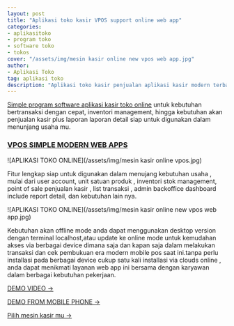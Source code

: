 ```yaml
---
layout: post
title: "Aplikasi toko kasir VPOS support online web app"
categories: 
- aplikasitoko
- program toko
- software toko
- tokos
cover: "/assets/img/mesin kasir online new vpos web app.jpg"
author:
- Aplikasi Toko
tag: aplikasi toko
description: "Aplikasi toko kasir penjualan aplikasi kasir modern terbaru simple mudah digunakan dengan technology terbaru saat ini"
---
```

[Simple program software aplikasi kasir toko online]({{page.url}})  untuk kebutuhan bertransaksi dengan cepat, inventori management, hingga kebutuhan akan penjualan kasir plus laporan laporan detail siap untuk digunakan dalam menunjang usaha mu.


### **[VPOS SIMPLE MODERN WEB APPS]({{page.url}})**

![APLIKASI TOKO ONLINE](/assets/img/mesin kasir online vpos.jpg)

Fitur lengkap siap untuk digunakan dalam menujang kebutuhan usaha , mulai dari user account, unit satuan produk , inventori stok management, point of sale penjualan kasir , list transaksi , admin backoffice dashboard include report detail, dan kebutuhan lain nya.


![APLIKASI TOKO ONLINE](/assets/img/mesin kasir online new vpos web app.jpg)

Kebutuhan akan offline mode anda dapat menggunakan desktop version dengan terminal localhost,atau update ke online mode untuk kemudahan akses via berbagai device dimana saja dan kapan saja dalam melakukan transaksi dan cek pembukuan era modern mobile pos saat ini.tanpa perlu installasi pada berbagai device cukup satu kali installasi via clouds online , anda dapat menikmati layanan web app ini bersama dengan karyawan dalam berbagai kebutuhan pekerjaan.

[DEMO VIDEO →](https://www.youtube.com/watch?v=uZBBgEHw12M)

[DEMO FROM MOBILE PHONE →](https://www.youtube.com/watch?v=OwY-6OtH960)

[Pilih mesin kasir mu →](/hardware)
